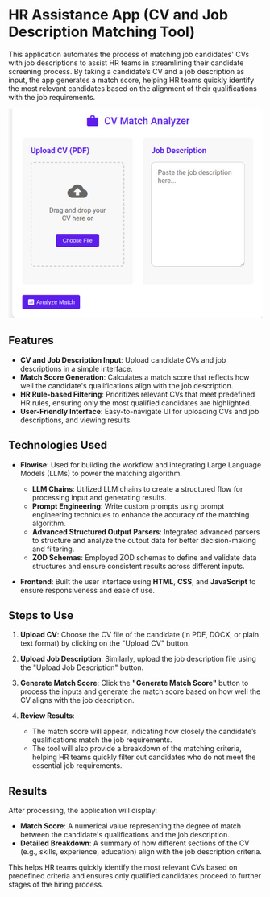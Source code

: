 # HR Assistance App (CV and Job Description Matching Tool)

This application automates the process of matching job candidates' CVs with job descriptions to assist HR teams in streamlining their candidate screening process. By taking a candidate’s CV and a job description as input, the app generates a match score, helping HR teams quickly identify the most relevant candidates based on the alignment of their qualifications with the job requirements.

 ![Image Description](./images/poza.jpeg)
## Features
- **CV and Job Description Input**: Upload candidate CVs and job descriptions in a simple interface.
- **Match Score Generation**: Calculates a match score that reflects how well the candidate's qualifications align with the job description.
- **HR Rule-based Filtering**: Prioritizes relevant CVs that meet predefined HR rules, ensuring only the most qualified candidates are highlighted.
- **User-Friendly Interface**: Easy-to-navigate UI for uploading CVs and job descriptions, and viewing results.

## Technologies Used
- **Flowise**: Used for building the workflow and integrating Large Language Models (LLMs) to power the matching algorithm. 
  - **LLM Chains**: Utilized LLM chains to create a structured flow for processing input and generating results.
  - **Prompt Engineering**: Write custom prompts using prompt engineering techniques to enhance the accuracy of the matching algorithm.
  - **Advanced Structured Output Parsers**: Integrated advanced parsers to structure and analyze the output data for better decision-making and filtering.
  - **ZOD Schemas**: Employed ZOD schemas to define and validate data structures and ensure consistent results across different inputs.
  
- **Frontend**: Built the user interface using **HTML**, **CSS**, and **JavaScript** to ensure responsiveness and ease of use.

## Steps to Use

1. **Upload CV**: Choose the CV file of the candidate (in PDF, DOCX, or plain text format) by clicking on the "Upload CV" button.
   
2. **Upload Job Description**: Similarly, upload the job description file using the "Upload Job Description" button.

3. **Generate Match Score**: Click the **"Generate Match Score"** button to process the inputs and generate the match score based on how well the CV aligns with the job description.

4. **Review Results**:
   - The match score will appear, indicating how closely the candidate’s qualifications match the job requirements.
   - The tool will also provide a breakdown of the matching criteria, helping HR teams quickly filter out candidates who do not meet the essential job requirements.
   

    
     
     

## Results

After processing, the application will display:
- **Match Score**: A numerical value representing the degree of match between the candidate's qualifications and the job description.
- **Detailed Breakdown**: A summary of how different sections of the CV (e.g., skills, experience, education) align with the job description criteria.

This helps HR teams quickly identify the most relevant CVs based on predefined criteria and ensures only qualified candidates proceed to further stages of the hiring process.

